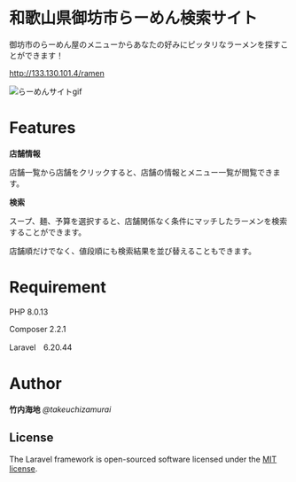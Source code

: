 # 和歌山県御坊市らーめん検索サイト

御坊市のらーめん屋のメニューからあなたの好みにピッタリなラーメンを探すことができます！

<http://133.130.101.4/ramen>

![らーめんサイトgif](https://user-images.githubusercontent.com/95925019/158008738-74e02c71-6b65-43f8-8153-56f34fb94122.gif)

# Features

**店舗情報**

店舗一覧から店舗をクリックすると、店舗の情報とメニュー一覧が閲覧できます。

**検索**

スープ、麺、予算を選択すると、店舗関係なく条件にマッチしたラーメンを検索することができます。

店舗順だけでなく、値段順にも検索結果を並び替えることもできます。

# Requirement

PHP 8.0.13

Composer 2.2.1

Laravel　6.20.44


# Author

**竹内海地**
*@takeuchizamurai*

## License

The Laravel framework is open-sourced software licensed under the [MIT license](https://opensource.org/licenses/MIT).
